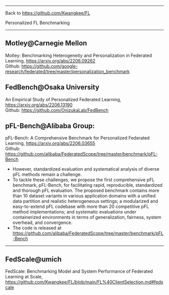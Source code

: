 ***
Back to https://github.com/Kwangkee/FL

Personalized FL Benchmarking
***

## Motley@Carnegie Mellon
Motley: Benchmarking Heterogeneity and Personalization in Federated Learning, https://arxiv.org/abs/2206.09262  
Github: https://github.com/google-research/federated/tree/master/personalization_benchmark

## FedBench@Osaka University
An Empirical Study of Personalized Federated Learning, https://arxiv.org/abs/2206.13190  
Github: https://github.com/OnizukaLab/FedBench

## pFL-Bench@Alibaba Group:
pFL-Bench: A Comprehensive Benchmark for Personalized Federated Learning, https://arxiv.org/abs/2206.03655  
Github: https://github.com/alibaba/FederatedScope/tree/master/benchmark/pFL-Bench

- However, standardized evaluation and systematical analysis of diverse pFL methods remain a challenge. 
- To tackle these challenges, we propose the first comprehensive pFL benchmark, pFL-Bench, for facilitating rapid, reproducible, standardized and thorough pFL evaluation. The proposed benchmark contains more than 10 dataset variants in various application domains with a unified data partition and realistic heterogeneous settings; a modularized and easy-to-extend pFL codebase with more than 20 competitive pFL method implementations; and systematic evaluations under containerized environments in terms of generalization, fairness, system overhead, and convergence. 
- The code is released at https://github.com/alibaba/FederatedScope/tree/master/benchmark/pFL-Bench

***

## FedScale@umich
FedScale: Benchmarking Model and System Performance of Federated Learning at Scale, https://github.com/Kwangkee/FL/blob/main/FL%40ClientSelection.md#fedscale

